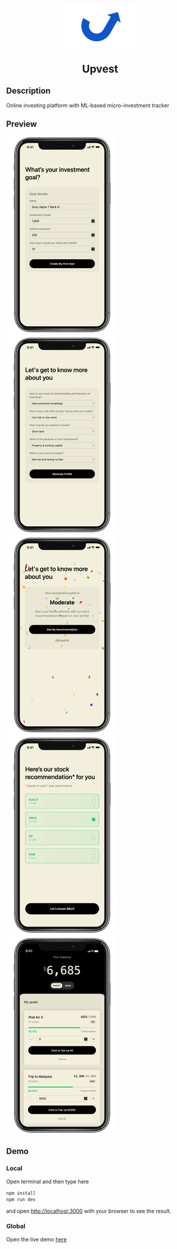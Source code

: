 <p align="center">
<img width=200 src="media/logo.png">
</p>
<h1 align="center">Upvest</h1>

## Description

Online investing platform with ML-based micro-investment tracker

## Preview

<p float="left">
  <img src="media/2.png" width="300" /> 
  <img src="media/3.png" width="300" />
  <img src="media/4.png" width="300" />
  <img src="media/5.png" width="300" />
  <img src="media/1.png" width="300" />
</p>

## Demo

### Local

Open terminal and then type here

```bash
npm install
npm run dev
```

and open [http://localhost:3000](http://localhost:3000) with your browser to see the result.

### Global

Open the live demo [here](https://upvest.vercel.app)
